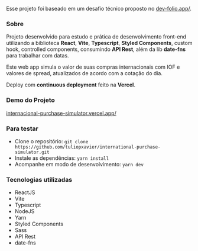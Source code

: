 Esse projeto foi baseado em um desafio técnico proposto no <a href="https://dev-folio.app/" target="_blank">dev-folio.app/</a>.

### Sobre
Projeto desenvolvido para estudo e prática de desenvolvimento front-end utilizando a biblioteca **React**, **Vite**, **Typescript**, **Styled Components**, custom hook, controlled components, consumindo **API Rest**, além da lib **date-fns** para trabalhar com datas.

Este web app simula o valor de suas compras internacionais com IOF e valores de spread, atualizados de acordo com a cotação do dia.

Deploy com **continuous deployment** feito na **Vercel**.


### Demo do Projeto
<a href="https://international-purchase-simulator.vercel.app/" target="_blank">internacional-purchase-simulator.vercel.app/</a>



### Para testar
- Clone o repositório: ```git clone https://github.com/tuliopxavier/international-purchase-simulator.git```
- Instale as dependências: ```yarn install```
- Acompanhe em modo de desenvolvimento: ```yarn dev```


### Tecnologias utilizadas
- ReactJS
- Vite
- Typescript
- NodeJS
- Yarn
- Styled Components
- Sass
- API Rest
- date-fns
